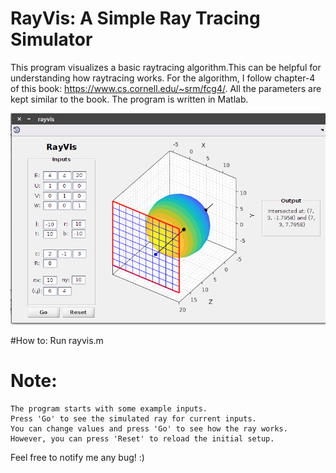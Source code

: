 # RayVis: A Simple Ray Tracing Simulator

This program visualizes a basic raytracing algorithm.This can be helpful for understanding how raytracing works.
For the algorithm, I follow chapter-4 of this book: https://www.cs.cornell.edu/~srm/fcg4/.
All the parameters are kept similar to the book. The program is written in Matlab.

![Alt text](https://github.com/imruljubair/RayVis/blob/master/SS/1.png)

#How to:
	Run rayvis.m

# Note:
	The program starts with some example inputs.
	Press 'Go' to see the simulated ray for current inputs.
	You can change values and press 'Go' to see how the ray works.
	However, you can press 'Reset' to reload the initial setup.

Feel free to notify me any bug! :)
